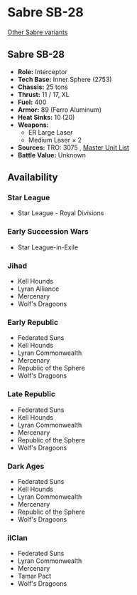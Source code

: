 # Sabre SB-28 

[Other Sabre variants](../sabre.md) 

## Sabre SB-28 

- **Role:** Interceptor 
- **Tech Base:** Inner Sphere (2753) 
- **Chassis:** 25 tons 
- **Thrust:** 11 / 17, XL 
- **Fuel:** 400 
- **Armor:** 89 (Ferro Aluminum) 
- **Heat Sinks:** 10 (20) 
- **Weapons:** 
  - ER Large Laser 
  - Medium Laser × 2 
- **Sources:** TRO: 3075 , [Master Unit List](http://masterunitlist.info/Unit/Details/4960) 
- **Battle Value:** Unknown 

## Availability 

### Star League 

- Star League - Royal Divisions 

### Early Succession Wars 

- Star League-in-Exile 

### Jihad 

- Kell Hounds 
- Lyran Alliance 
- Mercenary 
- Wolf's Dragoons 

### Early Republic 

- Federated Suns 
- Kell Hounds 
- Lyran Commonwealth 
- Mercenary 
- Republic of the Sphere 
- Wolf's Dragoons 

### Late Republic 

- Federated Suns 
- Kell Hounds 
- Lyran Commonwealth 
- Mercenary 
- Republic of the Sphere 
- Wolf's Dragoons 

### Dark Ages 

- Federated Suns 
- Kell Hounds 
- Lyran Commonwealth 
- Mercenary 
- Republic of the Sphere 
- Wolf's Dragoons 

### ilClan 

- Federated Suns 
- Lyran Commonwealth 
- Mercenary 
- Tamar Pact 
- Wolf's Dragoons 


